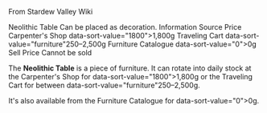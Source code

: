 From Stardew Valley Wiki

Neolithic Table Can be placed as decoration. Information Source Price Carpenter's Shop data-sort-value="1800"&gt;1,800g Traveling Cart data-sort-value="furniture"250–2,500g Furniture Catalogue data-sort-value="0"&gt;0g Sell Price Cannot be sold

The **Neolithic Table** is a piece of furniture. It can rotate into daily stock at the Carpenter's Shop for data-sort-value="1800"&gt;1,800g or the Traveling Cart for between data-sort-value="furniture"250–2,500g.

It's also available from the Furniture Catalogue for data-sort-value="0"&gt;0g.